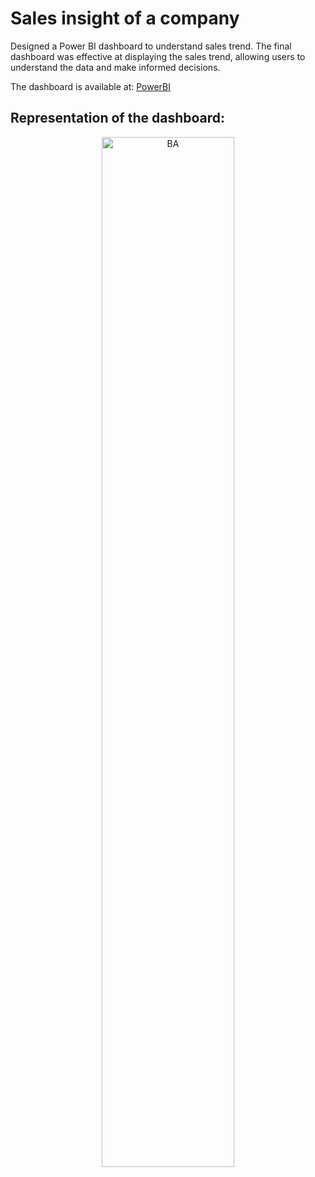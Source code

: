 # Sales insight of a company

Designed a Power BI dashboard to understand sales trend. The final dashboard was effective at displaying the sales trend, allowing users to understand the data and make informed decisions.

The dashboard is available at: [PowerBI]([https://placentalgrowth.shinyapps.io/uminho_pt/](https://app.powerbi.com/reportEmbed?reportId=9e190488-a6f6-483e-a975-f4278e40c18d&autoAuth=true&ctid=d05d4c80-da1e-4cd7-83a6-0d2094b20418))

## Representation of the dashboard:

<p align="center">
  <img alt="BA" width="65%" src="https://github.com/daniellalemos/Data_science-analysis/blob/main/Data%20analysis/dashboard.gif">
</p>
